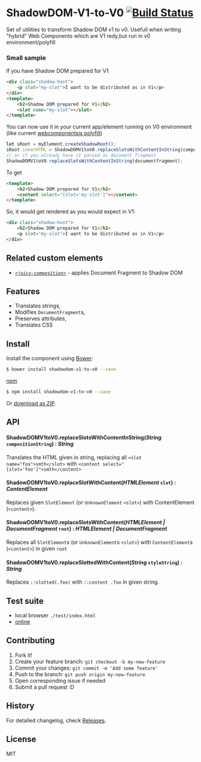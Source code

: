 # ShadowDOM-V1-to-V0 [![Build Status](https://travis-ci.org/tomalec/ShadowDOM-V1-to-V0.svg?branch=master)](https://travis-ci.org/tomalec/ShadowDOM-V1-to-V0)

Set of utilities to transform Shadow DOM v1 to v0.
Usefull when writing "hybrid" Web Components which are V1 redy,but run in v0 environment/polyfill


### Small sample

If you have Shadow DOM prepared for V1
```html
<div class="shadow-host">
    <p slot="my-slot">I want to be distributed as in V1</p>
</div>
<template>
    <h2>Shadow DOM prepared for V1</h2>
    <slot name="my-slot"></slot>
</template>
```
You can now use it in your current app/element running on V0 environment (like current [webcomponentsjs polyfill](https://github.com/webcomponents/webcomponentsjs))
```javascript
let sRoot = myElement.createShadowRoot();
sRoot.innerHTML = ShadowDOMV1toV0.replaceSlotsWithContentInString(compositionString);
// or if you already have it parsed as document fragment
ShadowDOMV1toV0.replaceSlotsWithContentInString(documentfragment);
```
To get
```html
<template>
    <h2>Shadow DOM prepared for V1</h2>
    <content select="[slot='my-slot']"></content>
</template>
```
So, it would get rendered as you would expect in V1:
```html
<div class="shadow-host">
    <h2>Shadow DOM prepared for V1</h2>
    <p slot="my-slot">I want to be distributed as in V1</p>
</div>
```


## Related custom elements

 - [`<juicy-composition>`](https://github.com/Juicy/juicy-composition) - applies Document Fragment to Shadow DOM

## Features

 - Translates strings,
 - Modifies `DocumentFragment`s,
 - Preserves attributes,
 - Translates CSS

## Install


Install the component using [Bower](http://bower.io/):

```sh
$ bower install shadowdom-v1-to-v0 --save
```
[npm](https://www.npmjs.com/)
```sh
$ npm install shadowdom-v1-to-v0 --save
```

Or [download as ZIP](https://github.com/Starcounter/shadowdom-v1-to-v0/archive/master.zip).


## API

#### ShadowDOMV1toV0.replaceSlotsWithContentInString(_String_ `compositionString`) : _String_

Translates the HTML given in string, replacing all `<slot name="foo">smth</slot>` with `<content select="[slot='foo']">smth</content>`

#### ShadowDOMV1toV0.replaceSlotWithContent(_HTMLElement_ `slot`) : _ContentElement_

Replaces given `SlotElement` (or `UnknownElement` `<slot>`) with ContentElement (`<content>`).

#### ShadowDOMV1toV0.replaceSlotsWithContent(_HTMLElement | DocumentFragment_ `root`) : _HTMLElement | DocumentFragment_

Replaces all `SlotElement`s (or `UnknownElement`s `<slot>`) with `ContentElement`s (`<content>`) in given `root`

#### ShadowDOMV1toV0.replaceSlottedWithContent(_String_ `styleString`) : _String_

Replaces `::slotted(.foo)` with `::content .foo` in given string.

## Test suite

 - local browser `./test/index.html`
 - [online](http://tomalec.github.io/shadowdom-v1-to-v0/test)

## Contributing

 1. Fork it!
 2. Create your feature branch: `git checkout -b my-new-feature`
 3. Commit your changes: `git commit -m 'Add some feature'`
 4. Push to the branch: `git push origin my-new-feature`
 5. Open corresponding issue if needed
 6. Submit a pull request :D

## History

For detailed changelog, check [Releases](https://github.com/tomalec/shadowdom-v1-to-v0/releases).

## License

MIT
